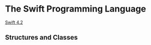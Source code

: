 # The Swift Programming Language

[Swift 4.2](https://docs.swift.org/swift-book)

## Structures and Classes
